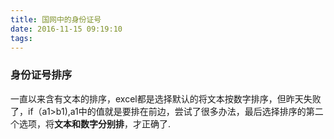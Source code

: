 ```yaml
---
title: 国网中的身份证号
date: 2016-11-15 09:19:10
tags:
---
```


### 身份证号排序
一直以来含有文本的排序，excel都是选择默认的将文本按数字排序，但昨天失败了，if（a1>b1),a1中的值就是要排在前边，尝试了很多办法，最后选择排序的第二个选项，将**文本和数字分别排**，才正确了.
